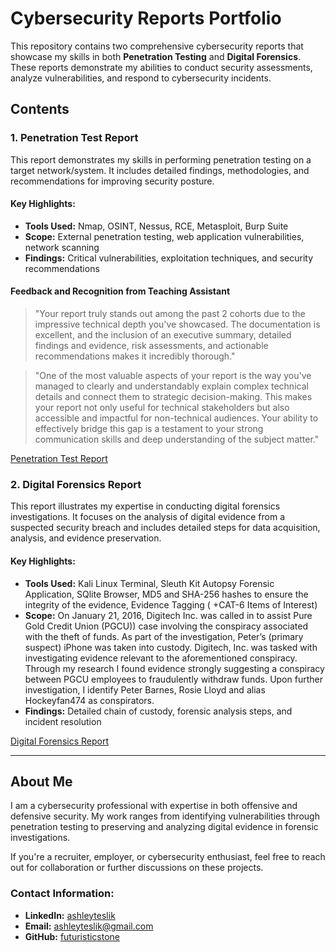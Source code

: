 # Cybersecurity Reports Portfolio

This repository contains two comprehensive cybersecurity reports that showcase my skills in both **Penetration Testing** and **Digital Forensics**. These reports demonstrate my abilities to conduct security assessments, analyze vulnerabilities, and respond to cybersecurity incidents.

## Contents

### 1. Penetration Test Report
This report demonstrates my skills in performing penetration testing on a target network/system. It includes detailed findings, methodologies, and recommendations for improving security posture.

#### Key Highlights:
- **Tools Used:** Nmap, OSINT, Nessus, RCE, Metasploit, Burp Suite
- **Scope:** External penetration testing, web application vulnerabilities, network scanning
- **Findings:** Critical vulnerabilities, exploitation techniques, and security recommendations

#### Feedback and Recognition from Teaching Assistant
> "Your report truly stands out among the past 2 cohorts due to the impressive technical depth you've showcased. The documentation is excellent, and the inclusion of an executive summary, detailed findings and evidence, risk assessments, and actionable recommendations makes it incredibly thorough."

> "One of the most valuable aspects of your report is the way you've managed to clearly and understandably explain complex technical details and connect them to strategic decision-making. This makes your report not only useful for technical stakeholders but also accessible and impactful for non-technical audiences. Your ability to effectively bridge this gap is a testament to your strong communication skills and deep understanding of the subject matter."

[Penetration Test Report](./pen-test.pdf)

### 2. Digital Forensics Report
This report illustrates my expertise in conducting digital forensics investigations. It focuses on the analysis of digital evidence from a suspected security breach and includes detailed steps for data acquisition, analysis, and evidence preservation.

#### Key Highlights:
- **Tools Used:** Kali Linux Terminal, Sleuth Kit Autopsy Forensic Application, SQlite Browser, MD5 and SHA-256 hashes to ensure the integrity of the evidence, Evidence Tagging ( +CAT-6 Items of Interest)
- **Scope:** On January 21, 2016, Digitech Inc. was called in to assist Pure Gold Credit Union (PGCU)) case involving the conspiracy associated with the theft of funds. As part of the investigation, Peter’s (primary suspect) iPhone was taken into custody. Digitech, Inc. was tasked with investigating evidence relevant to the aforementioned conspiracy. Through my research I found evidence strongly suggesting a conspiracy between PGCU employees to fraudulently withdraw funds. Upon further investigation, I identify Peter Barnes, Rosie Lloyd and alias Hockeyfan474 as conspirators. 
- **Findings:** Detailed chain of custody, forensic analysis steps, and incident resolution

[Digital Forensics Report](digital-forensics-autopsy-kalilinux.pdf)

---

## About Me
I am a cybersecurity professional with expertise in both offensive and defensive security. My work ranges from identifying vulnerabilities through penetration testing to preserving and analyzing digital evidence in forensic investigations. 

If you're a recruiter, employer, or cybersecurity enthusiast, feel free to reach out for collaboration or further discussions on these projects.

### Contact Information:
- **LinkedIn:** [ashleyteslik](https://www.linkedin.com/in/ashleyteslik)
- **Email:** ashleyteslik@gmail.com
- **GitHub:** [futuristicstone](https://github.com/futuristicstone)
